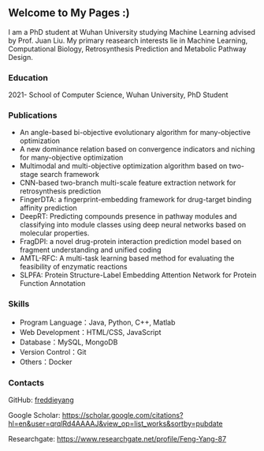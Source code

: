 ## Welcome to My Pages :)

I am a PhD student at Wuhan University studying Machine Learning advised by Prof. Juan Liu. My primary reasearch interests lie in Machine Learning, Computational Biology, Retrosynthesis Prediction and Metabolic Pathway Design. 

### Education

2021- School of Computer Science, Wuhan University, PhD Student

### Publications
- An angle-based bi-objective evolutionary algorithm for many-objective optimization
- A new dominance relation based on convergence indicators and niching for many-objective optimization
- Multimodal and multi-objective optimization algorithm based on two-stage search framework
- CNN-based two-branch multi-scale feature extraction network for retrosynthesis prediction
- FingerDTA: a fingerprint-embedding framework for drug-target binding affinity prediction
- DeepRT: Predicting compounds presence in pathway modules and classifying into module classes using deep neural networks based on molecular properties.
- FragDPI: a novel drug-protein interaction prediction model based on fragment understanding and unified coding
- AMTL-RFC: A multi-task learning based method for evaluating the feasibility of enzymatic reactions
- SLPFA: Protein Structure-Label Embedding Attention Network for Protein Function Annotation

### Skills
- Program Language：Java, Python, C++, Matlab
- Web Development：HTML/CSS, JavaScript
- Database：MySQL, MongoDB
- Version Control：Git
- Others：Docker
 

### Contacts
GitHub: [freddieyang](https://github.com/freddieyang)

Google Scholar: https://scholar.google.com/citations?hl=en&user=qrqlRd4AAAAJ&view_op=list_works&sortby=pubdate

Researchgate: https://www.researchgate.net/profile/Feng-Yang-87
